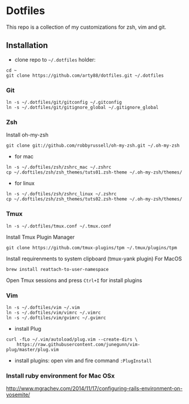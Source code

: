 # Dotfiles

This repo is a collection of my customizations for zsh, vim and git.

## Installation

* clone repo to `~/.dotfiles` holder:

```
cd ~
git clone https://github.com/arty88/dotfiles.git ~/.dotfiles
```

### Git
```
ln -s ~/.dotfiles/git/gitconfig ~/.gitconfig
ln -s ~/.dotfiles/git/gitignore_global ~/.gitignore_global
```

### Zsh
Install oh-my-zsh
```
git clone git://github.com/robbyrussell/oh-my-zsh.git ~/.oh-my-zsh
```
* for mac
```
ln -s ~/.doftiles/zsh/zshrc_mac ~/.zshrc
cp ~/.doftiles/zsh/zsh_themes/tuts01.zsh-theme ~/.oh-my-zsh/themes/
```
* for linux
```
ln -s ~/.doftiles/zsh/zshrc_linux ~/.zshrc
cp ~/.doftiles/zsh/zsh_themes/tuts02.zsh-theme ~/.oh-my-zsh/themes/
```

### Tmux

```
ln -s ~/.dotfiles/tmux.conf ~/.tmux.conf
```
Install Tmux Plugin Manager
```
git clone https://github.com/tmux-plugins/tpm ~/.tmux/plugins/tpm
```
Install requirenments to system clipboard (tmux-yank plugin)
For MacOS
```
brew install reattach-to-user-namespace
```
Open Tmux sessions and press `Ctrl+I` for install plugins

### Vim
```
ln -s ~/.doftiles/vim ~/.vim
ln -s ~/.doftiles/vim/vimrc ~/.vimrc
ln -s ~/.doftiles/vim/gvimrc ~/.gvimrc
```
* install Plug

```
curl -fLo ~/.vim/autoload/plug.vim --create-dirs \
    https://raw.githubusercontent.com/junegunn/vim-plug/master/plug.vim
```

* install plugins: open vim and fire command `:PlugInstall`

### Install ruby environment for Mac OSx
http://www.mgrachev.com/2014/11/17/configuring-rails-environment-on-yosemite/
